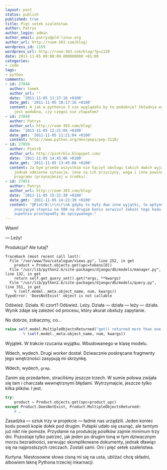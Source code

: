 ```yaml
---
layout: post
status: publish
published: true
title: Pięć setek szaleństwa
author: Patrys
author_login: admin
author_email: patrys@pld-linux.org
author_url: http://room-303.com/blog/
wordpress_id: 1159
wordpress_url: http://room-303.com/blog/?p=1159
date: 2011-11-05 00:08:09.000000000 +01:00
categories:
- code
tags:
- python
comments:
- id: 27848
  author: tomek
  author_url: ''
  date: '2011-11-05 11:17:16 +0100'
  date_gmt: '2011-11-05 10:17:16 +0100'
  content: A jak w pythonie 3 nie wyglądało by to podobnie? Składnia wyjątków chyba
    jest podobna, czy czegoś nie złapałem?
- id: 27849
  author: Patrys
  author_url: http://room-303.com/blog/
  date: '2011-11-05 12:21:04 +0100'
  date_gmt: '2011-11-05 11:21:04 +0100'
  content: http://www.python.org/dev/peps/pep-3110/
- id: 27850
  author: PiotrB
  author_url: http://piotrbla.blogspot.com/
  date: '2011-11-05 14:45:06 +0100'
  date_gmt: '2011-11-05 13:45:06 +0100'
  content: Ja bym przede wszystkim nie łączył obsługi takich dwóch wyjątków. To są
    jednak odmienne sytuacje, inne są ich przyczyny, waga i inne powinno być zachowanie
    programu (przynajmniej w środku).
- id: 27851
  author: Patrys
  author_url: http://room-303.com/blog/
  date: '2011-11-05 15:22:30 +0100'
  date_gmt: '2011-11-05 14:22:30 +0100'
  content: "@PiotrB:\r\n\r\nA gdyby to były dwa inne wyjątki, to wpłynęłoby to w jakimś
    znaczącym stopniu na 500 na drugim końcu serwisu? Jakość tego kodu to problem
    zupełnie prostopadły do opisywanego."
---
```

Wtem!

— Leży!

Produkcja? Ale tutaj?

```
Traceback (most recent call last):
  File "/var/www/foo/catalogue/views.py", line 252, in get
    product = Product.objects.get(upc=tokens[0])
  File "/usr/lib/python2.6/site-packages/django/db/models/manager.py", line 132, in get
    return self.get_query_set().get(*args, **kwargs)
  File "/usr/lib/python2.6/site-packages/django/db/models/query.py", line 351, in get
    % (self.model._meta.object_name, num, kwargs))
TypeError: 'DoesNotExist' object is not callable
```

Odśwież. Działa. Ki czort? Odśwież. Leży. Działa — działa — leży — działa. Wynik zdaje się zależeć od procesu, który akurat obsłuży zapytanie.

No dobrze, zobaczmy, co…


```python
raise self.model.MultipleObjectsReturned("get() returned more than one %s -- it returned %s! Lookup parameters were %s"
        % (self.model._meta.object_name, num, kwargs))
```

Wyjątek. W trakcie rzucania wyjątku. Wbudowanego w klasę modelu.

Wdech, wydech. Drugi _worker_ dostał. Dziwacznie poskręcane fragmenty jego wnętrzności zasypują mi skrzynkę.

Wdech, wydech, `grep`.

Zanim się przedarłem, straciliśmy jeszcze trzech. W sumie połowa zwijała się tam i charczała wewnętrznymi błędami. Wytrzymajcie, jeszcze tylko kilka plików. I jest.

```python
try:
    product = Product.objects.get(upc=product_upc)
except Product.DoesNotExist, Product.MultipleObjectsReturned:
    # …
```

Zasadzka — sztuk trzy w projekcie — ładnie nas urządzili. Jeden koniec kodu powoli kopie dołek pod drugim. Pułapki udało się usunąć, ale tamtym już nikt nie pomoże. Przysłanie na produkcję posiłków zajmie minimum trzy dni. Pozostaje tylko patrzeć, jak jeden po drugim toną w tym dziwacznym morzu bezradności, serwując skomplikowane dokumenty, jednak dławiąc się na najprostszych rzeczach. Zostali sami. Oni i pięć setek szaleństwa.

Kurtyna. Niestosowne słowa cisną mi się na usta, ubliżać chcę składni, albowiem łaknę Pythona trzeciej inkarnacji.
